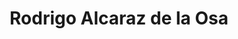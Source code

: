 ---
title: "Rodrigo Alcaraz de la Osa"  # Add a page title.
summary: "Interests and Education, Career Path and Research Stays."  # Add a page description.
type: "widget_page"  # Page type is a Widget Page
url: "team/rodrigo-alcaraz-de-la-osa"
---